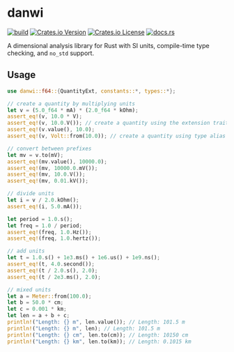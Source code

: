 # danwi

[![build](https://github.com/dpjungmin/danwi/actions/workflows/rust.yml/badge.svg?branch=main)](https://github.com/dpjungmin/danwi/actions/workflows/rust.yml)
[![Crates.io Version](https://img.shields.io/crates/v/danwi)](https://crates.io/crates/danwi)
[![Crates.io License](https://img.shields.io/crates/l/danwi)](https://crates.io/crates/danwi)
[![docs.rs](https://img.shields.io/docsrs/danwi)](https://docs.rs/danwi)

A dimensional analysis library for Rust with SI units, compile-time type
checking, and `no_std` support.

## Usage

```rust
use danwi::f64::{QuantityExt, constants::*, types::*};

// create a quantity by multiplying units
let v = (5.0_f64 * mA) * (2.0_f64 * kOhm);
assert_eq!(v, 10.0 * V);
assert_eq!(v, 10.0.V()); // create a quantity using the extension trait
assert_eq!(v.value(), 10.0);
assert_eq!(v, Volt::from(10.0)); // create a quantity using type alias

// convert between prefixes
let mv = v.to(mV);
assert_eq!(mv.value(), 10000.0);
assert_eq!(mv, 10000.0.mV());
assert_eq!(mv, 10.0.V());
assert_eq!(mv, 0.01.kV());

// divide units
let i = v / 2.0.kOhm();
assert_eq!(i, 5.0.mA());

let period = 1.0.s();
let freq = 1.0 / period;
assert_eq!(freq, 1.0.Hz());
assert_eq!(freq, 1.0.hertz());

// add units
let t = 1.0.s() + 1e3.ms() + 1e6.us() + 1e9.ns();
assert_eq!(t, 4.0.second());
assert_eq!(t / 2.0.s(), 2.0);
assert_eq!(t / 2e3.ms(), 2.0);

// mixed units
let a = Meter::from(100.0);
let b = 50.0 * cm;
let c = 0.001 * km;
let len = a + b + c;
println!("Length: {} m", len.value()); // Length: 101.5 m
println!("Length: {} m", len); // Length: 101.5 m
println!("Length: {} cm", len.to(cm)); // Length: 10150 cm
println!("Length: {} km", len.to(km)); // Length: 0.1015 km
```
